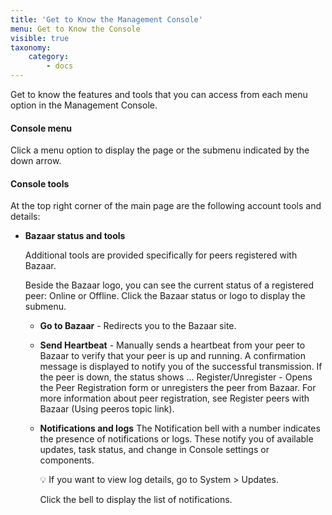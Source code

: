 ```yaml
---
title: 'Get to Know the Management Console'
menu: Get to Know the Console
visible: true
taxonomy:
    category:
        - docs
---
```


Get to know the features and tools that you can access from each menu option in the Management Console.

#### Console menu
Click a menu option to display the page or the submenu indicated by the down arrow.

#### Console tools
At the top right corner of the main page are the following account tools and details:

* **Bazaar status and tools**
  
  Additional tools are provided specifically for peers registered with Bazaar. 

  Beside the Bazaar logo, you can see the current status of a registered peer: Online or Offline. Click the Bazaar status or logo to display the submenu.

  * **Go to Bazaar** - Redirects you to the Bazaar site.
  * **Send Heartbeat** - Manually sends a heartbeat from your peer to Bazaar to verify that your peer is up and running. A confirmation message is displayed to notify you of the successful transmission. If the peer is down, the status shows ...
Register/Unregister - Opens the Peer Registration form or unregisters the peer from Bazaar. For more information about peer registration, see Register peers with Bazaar (Using peeros topic link).

  * **Notifications and logs**
    The Notification bell with a number indicates the presence of notifications or logs. These notify you of available updates, task status, and change in Console settings or components.

    💡 If you want to view log details, go to System > Updates. 

    Click the bell to display the list of notifications.



